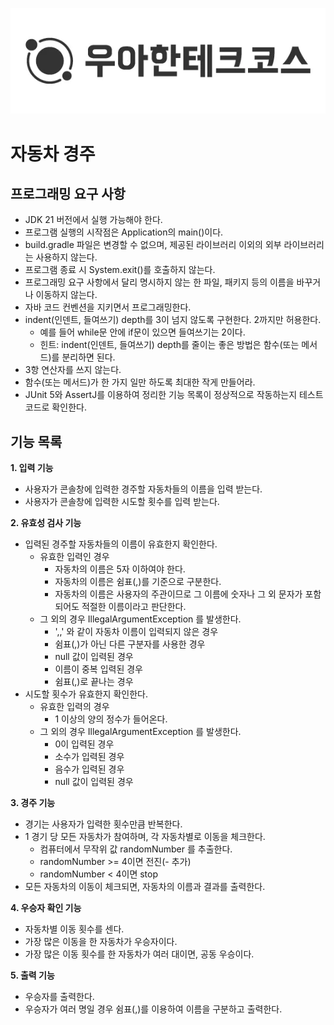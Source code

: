 <p align="center">
  <img src="https://github.com/YeonjiIsGonji/java-calculator-7/blob/YeonjiIsGonji/%E1%84%8B%E1%85%AE%E1%84%90%E1%85%A6%E1%84%8F%E1%85%A9%20%E1%84%85%E1%85%A9%E1%84%80%E1%85%A9.png?raw=true">
</p>

# 자동차 경주

## 프로그래밍 요구 사항
- JDK 21 버전에서 실행 가능해야 한다.
- 프로그램 실행의 시작점은 Application의 main()이다.
- build.gradle 파일은 변경할 수 없으며, 제공된 라이브러리 이외의 외부 라이브러리는 사용하지 않는다.
- 프로그램 종료 시 System.exit()를 호출하지 않는다.
- 프로그래밍 요구 사항에서 달리 명시하지 않는 한 파일, 패키지 등의 이름을 바꾸거나 이동하지 않는다.
- 자바 코드 컨벤션을 지키면서 프로그래밍한다.
- indent(인덴트, 들여쓰기) depth를 3이 넘지 않도록 구현한다. 2까지만 허용한다.
  - 예를 들어 while문 안에 if문이 있으면 들여쓰기는 2이다.
  - 힌트: indent(인덴트, 들여쓰기) depth를 줄이는 좋은 방법은 함수(또는 메서드)를 분리하면 된다.
- 3항 연산자를 쓰지 않는다.
- 함수(또는 메서드)가 한 가지 일만 하도록 최대한 작게 만들어라.
- JUnit 5와 AssertJ를 이용하여 정리한 기능 목록이 정상적으로 작동하는지 테스트 코드로 확인한다.

## 기능 목록
**1. 입력 기능**
- 사용자가 콘솔창에 입력한 경주할 자동차들의 이름을 입력 받는다.
- 사용자가 콘솔창에 입력한 시도할 횟수를 입력 받는다.

**2. 유효성 검사 기능**
- 입력된 경주할 자동차들의 이름이 유효한지 확인한다.
  - 유효한 입력인 경우
    - 자동차의 이름은 5자 이하여야 한다.
    - 자동차의 이름은 쉼표(,)를 기준으로 구분한다.
    - 자동차의 이름은 사용자의 주관이므로 그 이름에 숫자나 그 외 문자가 포함되어도 적절한 이름이라고 판단한다. 
  - 그 외의 경우 IllegalArgumentException 를 발생한다.
    - ',,' 와 같이 자동차 이름이 입력되지 않은 경우
    - 쉼표(,)가 아닌 다른 구분자를 사용한 경우
    - null 값이 입력된 경우
    - 이름이 중복 입력된 경우
    - 쉼표(,)로 끝나는 경우
- 시도할 횟수가 유효한지 확인한다.
  - 유효한 입력의 경우
    - 1 이상의 양의 정수가 들어온다.
  - 그 외의 경우 IllegalArgumentException 를 발생한다.
    - 0이 입력된 경우
    - 소수가 입력된 경우
    - 음수가 입력된 경우
    - null 값이 입력된 경우

**3. 경주 기능**
- 경기는 사용자가 입력한 횟수만큼 반복한다.
- 1 경기 당 모든 자동차가 참여하며, 각 자동차별로 이동을 체크한다.
  - 컴퓨터에서 무작위 값 randomNumber 를 추출한다.
  - randomNumber >= 4이면 전진(- 추가)
  - randomNumber < 4이면 stop
- 모든 자동차의 이동이 체크되면, 자동차의 이름과 결과를 출력한다.

**4. 우승자 확인 기능**
- 자동차별 이동 횟수를 센다.
- 가장 많은 이동을 한 자동차가 우승자이다.
- 가장 많은 이동 횟수를 한 자동차가 여러 대이면, 공동 우승이다.

**5. 출력 기능**
- 우승자를 출력한다.
- 우승자가 여러 명일 경우 쉼표(,)를 이용하여 이름을 구분하고 출력한다.
